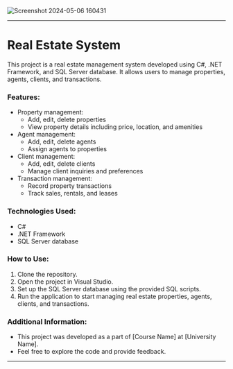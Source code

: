 ![Screenshot 2024-05-06 160431](https://github.com/NermeenKamal/Real-Estate/assets/114883845/1dd3615a-bb7c-41cc-a230-81253f7f1434)

---

# Real Estate System

This project is a real estate management system developed using C#, .NET Framework, and SQL Server database. It allows users to manage properties, agents, clients, and transactions.

### Features:
- Property management:
  - Add, edit, delete properties
  - View property details including price, location, and amenities
- Agent management:
  - Add, edit, delete agents
  - Assign agents to properties
- Client management:
  - Add, edit, delete clients
  - Manage client inquiries and preferences
- Transaction management:
  - Record property transactions
  - Track sales, rentals, and leases

### Technologies Used:
- C#
- .NET Framework
- SQL Server database

### How to Use:
1. Clone the repository.
2. Open the project in Visual Studio.
3. Set up the SQL Server database using the provided SQL scripts.
4. Run the application to start managing real estate properties, agents, clients, and transactions.

### Additional Information:
- This project was developed as a part of [Course Name] at [University Name].
- Feel free to explore the code and provide feedback.

---

